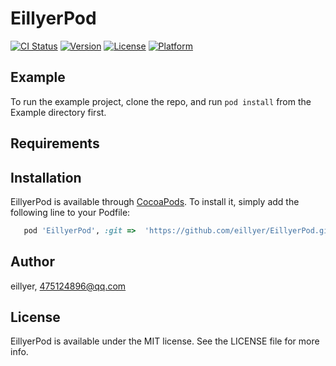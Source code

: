# EillyerPod

[![CI Status](https://img.shields.io/travis/eillyer/EillyerPod.svg?style=flat)](https://travis-ci.org/eillyer/EillyerPod)
[![Version](https://img.shields.io/cocoapods/v/EillyerPod.svg?style=flat)](https://cocoapods.org/pods/EillyerPod)
[![License](https://img.shields.io/cocoapods/l/EillyerPod.svg?style=flat)](https://cocoapods.org/pods/EillyerPod)
[![Platform](https://img.shields.io/cocoapods/p/EillyerPod.svg?style=flat)](https://cocoapods.org/pods/EillyerPod)

## Example

To run the example project, clone the repo, and run `pod install` from the Example directory first.

## Requirements

## Installation

EillyerPod is available through [CocoaPods](https://cocoapods.org). To install
it, simply add the following line to your Podfile:

```ruby
   pod 'EillyerPod', :git =>  'https://github.com/eillyer/EillyerPod.git'
```

## Author

eillyer, 475124896@qq.com

## License

EillyerPod is available under the MIT license. See the LICENSE file for more info.
